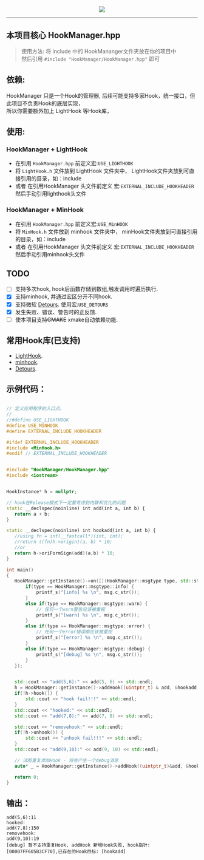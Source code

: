 <div align=center>
  <img src="https://capsule-render.vercel.app/api?type=Waving&color=timeGradient&height=200&animation=fadeIn&section=header&text=HookManager&fontSize=60" />
</div>

---

 ## 本项目核心 HookManager.hpp
 > 使用方法: 将 include 中的 HookMananger文件夹放在你的项目中  
   然后引用 `#include "HookManager/HookManager.hpp"` 即可

 ## 依赖: 
 HookManager 只是一个Hook的管理器, 后续可能支持多家Hook，统一接口，但此项目不负责Hook的底层实现，  
 所以你需要额外加上 LightHook 等Hook库，

 ## 使用: 
 
 ### HookManager + LightHook
 - 在引用 `HookManager.hpp` 前定义宏:`USE_LIGHTHOOK`
 - 将 `LightHook.h` 文件放到 LightHook 文件夹中， LightHook文件夹放到可直接引用的目录，如：include
 - 或者 在引用HookManager 头文件前定义 宏:`EXTERNAL_INCLUDE_HOOKHEADER` 然后手动引用lighthook头文件

 ### HookManager + MinHook
 - 在引用 `HookManager.hpp` 前定义宏:`USE_MinHOOK`
 - 将 `MinHook.h` 文件放到 minhook 文件夹中， minHook文件夹放到可直接引用的目录，如：include
 - 或者 在引用HookManager 头文件前定义 宏:`EXTERNAL_INCLUDE_HOOKHEADER` 然后手动引用minhook头文件

 ## TODO
 - [ ] 支持多次hook, hook后函数存储到数组,触发调用时遍历执行.
 - [x] 支持minhook, 并通过宏区分开不同hook.
 - [x] 支持微软 [Detours](https://github.com/microsoft/Detours). 使用宏:`USE_DETOURS` 
 - [x] 发生失败、错误、警告时的正反馈.
 - [ ] 使本项目支持~~CMAKE~~ xmake自动依赖功能.

 ## 常用Hook库(已支持)
 - [LightHook](https://github.com/SamuelTulach/LightHook).
 - [minhook](https://github.com/TsudaKageyu/minhook).
 - [Detours](https://github.com/microsoft/Detours).

 ## 示例代码：

 ```cpp

// 定义应用程序的入口点。
//
//#define USE_LIGHTHOOK
#define USE_MINHOOK
#define EXTERNAL_INCLUDE_HOOKHEADER

#ifdef EXTERNAL_INCLUDE_HOOKHEADER
#include <MinHook.h>
#endif // EXTERNAL_INCLUDE_HOOKHEADER


#include "HookManager/HookManager.hpp"
#include <iostream>


HookInstance* h = nullptr;

// hook在Release模式下一定要考虑到内联和优化的问题
static __declspec(noinline) int add(int a, int b) {
	return a + b;
}

static __declspec(noinline) int hookadd(int a, int b) {
	//using fn = int(__fastcall*)(int, int);
	//return ((fn)h->origin)(a, b) * 10;
	//or
	return h->oriFormSign(add)(a,b) * 10;
}

int main()
{
	HookManager::getInstance()->on([](HookManager::msgtype type, std::string msg) {
		if(type == HookManager::msgtype::info) {
			printf_s("[info] %s \n", msg.c_str());
		}
		else if(type == HookManager::msgtype::warn) {
			// 任何一个warn警告应该被重视
			printf_s("[warn] %s \n", msg.c_str());
		}
		else if(type == HookManager::msgtype::error) {
			// 任何一个error错误都应该被重视
			printf_s("[error] %s \n", msg.c_str());
		}
		else if(type == HookManager::msgtype::debug) {
			printf_s("[debug] %s \n", msg.c_str());
		}
	});


	std::cout << "add(5,6):" << add(5, 6) << std::endl;
	h = HookManager::getInstance()->addHook((uintptr_t) & add, &hookadd, "hookadd");
	if(!h->hook()) {
		std::cout << "hook fail!!!" << std::endl;
	}
	std::cout << "hooked:" << std::endl;
	std::cout << "add(7,8):" << add(7, 8) << std::endl;

	std::cout << "removehook:" << std::endl;
	if(!h->unhook()) {
		std::cout << "unhook fail!!!" << std::endl;
	}
	std::cout << "add(9,10):" << add(9, 10) << std::endl;

	// 试图重复添加Hook - 将会产生一个debug消息
	auto* _ = HookManager::getInstance()->addHook((uintptr_t)&add, &hookadd);

	return 0;
}


```

## 输出：

```
add(5,6):11
hooked:
add(7,8):150
removehook:
add(9,10):19
[debug] 暂不支持重复Hook, addHook 新增Hook失败, hook指针:[00007FF605B3CF70],已存在的Hook目标: [hookadd]
```

